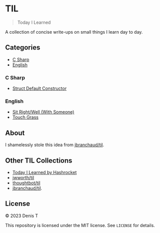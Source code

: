# TIL

> Today I Learned

A collection of concise write-ups on small things I learn day to day.

## Categories

- [C Sharp](#c-sharp)
- [English](#english)

### C Sharp

- [Struct Default Constructor](c-sharp/struct-default-constructor.md)

### English

- [Sit Right/Well (With Someone)](english/sit-right.md)
- [Touch Grass](english/touch-grass.md)

## About

I shamelessly stole this idea from
[jbranchaud/til](https://github.com/jbranchaud/til).

## Other TIL Collections

- [Today I Learned by Hashrocket](https://til.hashrocket.com)
- [jwworth/til](https://github.com/jwworth/til)
- [thoughtbot/til](https://github.com/thoughtbot/til)
- [jbranchaud/til](https://github.com/jbranchaud/til).

## License

&copy; 2023 Denis T

This repository is licensed under the MIT license. See `LICENSE` for
details.

